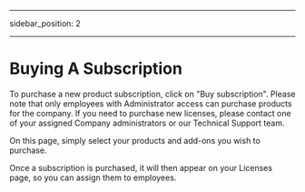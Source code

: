 ﻿---

sidebar_position: 2

---
# Buying A Subscription
  
To purchase a new product subscription, click on "Buy subscription". Please note that only employees with Administrator access can purchase products for the company. If you need to purchase new licenses, please contact one of your assigned Company administrators or our Technical Support team.

On this page, simply select your products and add-ons you wish to purchase.

Once a subscription is purchased, it will then appear on your Licenses page, so you can assign them to employees.
